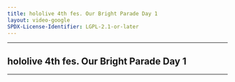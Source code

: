 ```yaml
---
title: hololive 4th fes. Our Bright Parade Day 1
layout: video-google
SPDX-License-Identifier: LGPL-2.1-or-later
---
```


---

## hololive 4th fes. Our Bright Parade Day 1

<div class="container">
  <video-js id="my-video" class="vjs-fluid vjs-layout-medium" controls preload="auto" poster="/assets/images/fes4th1.jpg">
    <source src="https://drive.ayampenyet.eu.org/api/raw/?path=/hololive%204th%20fes%20all%20events/hololive%204th%20fes.%20Our%20Bright%20Parade%20Supported%20By%20Bushiroad%E3%80%90hololive%20stage%20DAY1%E3%80%91.mp4" type="video/mp4"/>
  </video-js>
</div>

---